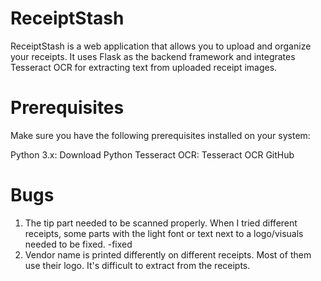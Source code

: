 # ReceiptStash
ReceiptStash is a web application that allows you to upload and organize your receipts. It uses Flask as the backend framework and integrates Tesseract OCR for extracting text from uploaded receipt images.

# Prerequisites
Make sure you have the following prerequisites installed on your system:

Python 3.x: Download Python
Tesseract OCR: Tesseract OCR GitHub

# Bugs
1. The tip part needed to be scanned properly. When I tried different receipts, some parts with the light font or text next to a logo/visuals needed to be fixed. -fixed
2. Vendor name is printed differently on different receipts. Most of them use their logo. It's difficult to extract from the receipts.


